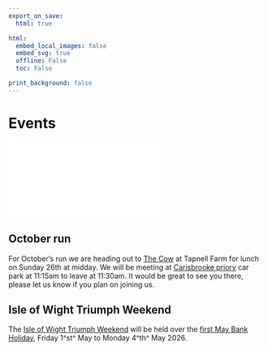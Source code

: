 ```yaml
---
export_on_save:
  html: true

html:
  embed_local_images: false
  embed_svg: true
  offline: False
  toc: False

print_background: false
---
```


# Events

![menubar](/dev/menubar.md)

## October run

For October’s run we are heading out to [The Cow](https://w3w.co/applied.casually.crumbles) at Tapnell Farm for lunch on Sunday 26th at midday.
We will be meeting at [Carisbrooke priory](https://w3w.co/frown.loved.vented) car park at 11:15am to leave at 11:30am.
It would be great to see you there, please let us know if you plan on joining us.

## Isle of Wight Triumph Weekend

The [Isle of Wight Triumph Weekend](/weekend.html) will be held over the [first May Bank Holiday](/iow.ics), Friday 1^st^ May to Monday 4^th^ May 2026.
